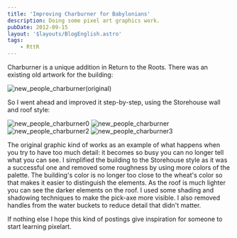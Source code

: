 ```yaml
---
title: 'Improving Charburner for Babylonians'
description: Doing some pixel art graphics work.
pubDate: 2012-09-15
layout: '$layouts/BlogEnglish.astro'
tags:
    - RttR
---
```


Charburner is a unique addition in Return to the Roots. There was an existing old artwork for the building:

![](/wp-content/uploads/2012/09/new_people_charburneroriginal1.png 'new_people_charburner(original)')

So I went ahead and improved it step-by-step, using the Storehouse wall and roof style:

![](/wp-content/uploads/2012/09/new_people_charburneroriginal.png 'new_people_charburner0') ![](/wp-content/uploads/2012/09/new_people_charburner.png 'new_people_charburner') ![](/wp-content/uploads/2012/09/new_people_charburner2.png 'new_people_charburner2') ![](/wp-content/uploads/2012/09/new_people_charburner3.png 'new_people_charburner3')

The original graphic kind of works as an example of what happens when you try to have too much detail: it becomes so busy you can no longer tell what you can see. I simplified the building to the Storehouse style as it was a successful one and removed some roughness by using more colors of the palette. The building's color is no longer too close to the wheat's color so that makes it easier to distinguish the elements. As the roof is much lighter you can see the darker elements on the roof. I used some shading and shadowing techniques to make the pick-axe more visible. I also removed handles from the water buckets to reduce detail that didn't matter.

If nothing else I hope this kind of postings give inspiration for someone to start learning pixelart.
